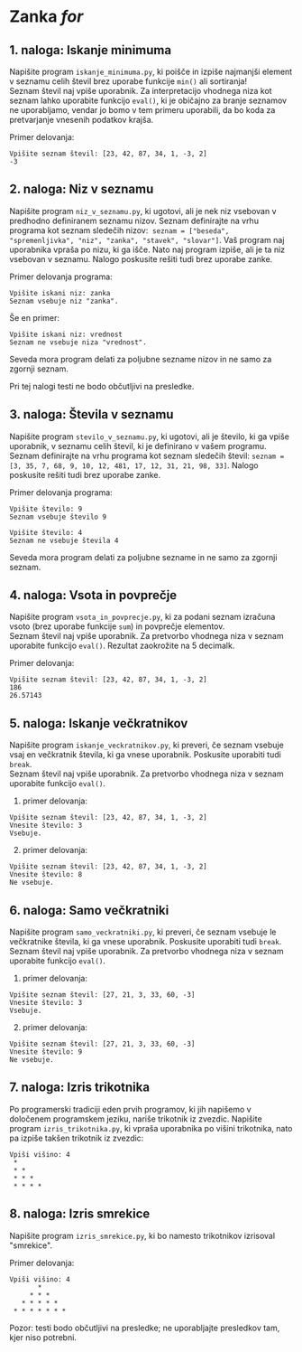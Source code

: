 # Zanka *for*

##  1. naloga: Iskanje minimuma 

Napišite program `iskanje_minimuma.py`, ki poišče in izpiše najmanjši element v seznamu celih števil brez uporabe funkcije `min()` ali sortiranja!  
Seznam števil naj vpiše uporabnik. Za interpretacijo vhodnega niza kot seznam lahko uporabite funkcijo `eval()`, ki je običajno za branje seznamov ne uporabljamo, vendar jo bomo v tem primeru uporabili, da bo koda za pretvarjanje vnesenih podatkov krajša.  
  
Primer delovanja:
```
Vpišite seznam števil: [23, 42, 87, 34, 1, -3, 2]
-3
````
## 2. naloga: Niz v seznamu 

Napišite program `niz_v_seznamu.py`, ki ugotovi, ali je nek niz vsebovan v predhodno definiranem seznamu nizov. Seznam definirajte na vrhu programa kot seznam sledečih nizov:  `seznam = ["beseda", "spremenljivka", "niz", "zanka", "stavek", "slovar"]`. Vaš program naj uporabnika vpraša po nizu, ki ga išče. Nato naj program izpiše, ali je ta niz vsebovan v seznamu. Nalogo poskusite rešiti tudi brez uporabe zanke.

Primer delovanja programa:

```
Vpišite iskani niz: zanka
Seznam vsebuje niz "zanka".
```

Še en primer:

```
Vpišite iskani niz: vrednost
Seznam ne vsebuje niza "vrednost".
```

Seveda mora program delati za poljubne sezname nizov in ne samo za zgornji seznam.  
  
Pri tej nalogi testi ne bodo občutljivi na presledke.

##  3. naloga: Števila v seznamu 

Napišite program `stevilo_v_seznamu.py`, ki ugotovi, ali je število, ki ga vpiše uporabnik, v seznamu celih števil, ki je definirano v vašem programu. Seznam definirajte na vrhu programa kot seznam sledečih števil: `seznam = [3, 35, 7, 68, 9, 10, 12, 481, 17, 12, 31, 21, 98, 33]`. Nalogo poskusite rešiti tudi brez uporabe zanke.

Primer delovanja programa:

```
Vpišite število: 9
Seznam vsebuje število 9

Vpišite število: 4
Seznam ne vsebuje števila 4
````

Seveda mora program delati za poljubne sezname in ne samo za zgornji seznam.

##  4. naloga: Vsota in povprečje 

Napišite program `vsota_in_povprecje.py`, ki za podani seznam izračuna vsoto (brez uporabe funkcije `sum`) in povprečje elementov.  
Seznam števil naj vpiše uporabnik. Za pretvorbo vhodnega niza v seznam uporabite funkcijo `eval()`. Rezultat zaokrožite na 5 decimalk.  
  
Primer delovanja:

```
Vpišite seznam števil: [23, 42, 87, 34, 1, -3, 2]
186
26.57143
```

##  5. naloga: Iskanje večkratnikov 

Napišite program `iskanje_veckratnikov.py`, ki preveri, če seznam vsebuje vsaj en večkratnik števila, ki ga vnese uporabnik. Poskusite uporabiti tudi `break`.  
Seznam števil naj vpiše uporabnik. Za pretvorbo vhodnega niza v seznam uporabite funkcijo `eval()`.  
  
1. primer delovanja:

```
Vpišite seznam števil: [23, 42, 87, 34, 1, -3, 2]
Vnesite število: 3
Vsebuje.
```

2. primer delovanja:

```
Vpišite seznam števil: [23, 42, 87, 34, 1, -3, 2]
Vnesite število: 8
Ne vsebuje.
```

##  6. naloga: Samo večkratniki 

Napišite program `samo_veckratniki.py`, ki preveri, če seznam vsebuje le večkratnike števila, ki ga vnese uporabnik. Poskusite uporabiti tudi `break`.  
Seznam števil naj vpiše uporabnik. Za pretvorbo vhodnega niza v seznam uporabite funkcijo `eval()`.  
  
1. primer delovanja:

```
Vpišite seznam števil: [27, 21, 3, 33, 60, -3]
Vnesite število: 3
Vsebuje.
```

2. primer delovanja:

```
Vpišite seznam števil: [27, 21, 3, 33, 60, -3]
Vnesite število: 9
Ne vsebuje.
```

##  7. naloga: Izris trikotnika 

Po programerski tradiciji eden prvih programov, ki jih napišemo v določenem programskem jeziku, nariše trikotnik iz zvezdic. Napišite program `izris_trikotnika.py`, ki vpraša uporabnika po višini trikotnika, nato pa izpiše takšen trikotnik iz zvezdic:

```
Vpiši višino: 4
 *
 * *
 * * *
 * * * *
```

##  8. naloga: Izris smrekice 

Napišite program `izris_smrekice.py`, ki bo namesto trikotnikov izrisoval "smrekice".  
  
Primer delovanja:

```
Vpiši višino: 4
       *
     * * *
   * * * * *
 * * * * * * *
```

Pozor: testi bodo občutljivi na presledke; ne uporabljajte presledkov tam, kjer niso potrebni.